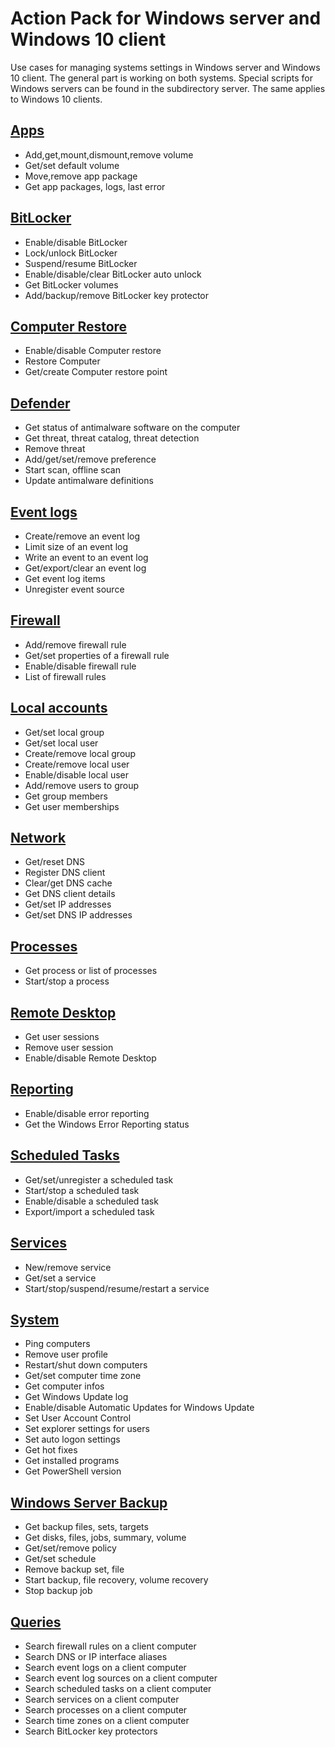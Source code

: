 # Action Pack for Windows server and Windows 10 client 
Use cases for managing systems settings in Windows server and Windows 10 client. The general part is working on both systems. Special scripts for Windows servers can be found in the subdirectory server. The same applies to Windows 10 clients.

## [Apps](./Clients/Apps)

+ Add,get,mount,dismount,remove volume
+ Get/set default volume
+ Move,remove app package
+ Get app packages, logs, last error

## [BitLocker](./BitLocker)

+ Enable/disable BitLocker
+ Lock/unlock BitLocker
+ Suspend/resume BitLocker
+ Enable/disable/clear BitLocker auto unlock
+ Get BitLocker volumes
+ Add/backup/remove BitLocker key protector

## [Computer Restore](./Clients/ComputerRestore)

+ Enable/disable Computer restore
+ Restore Computer
+ Get/create Computer restore point

## [Defender](./Defender)

+ Get status of antimalware software on the computer
+ Get threat, threat catalog, threat detection
+ Remove threat
+ Add/get/set/remove preference
+ Start scan, offline scan
+ Update antimalware definitions 

## [Event logs](./EventLogs)

+ Create/remove an event log
+ Limit size of an event log
+ Write an event to an event log
+ Get/export/clear an event log
+ Get event log items
+ Unregister event source

## [Firewall](./Firewall)

+ Add/remove firewall rule
+ Get/set properties of a firewall rule
+ Enable/disable firewall rule
+ List of firewall rules

## [Local accounts](./LocalAccounts)

+ Get/set local group
+ Get/set local user
+ Create/remove local group
+ Create/remove local user
+ Enable/disable local user
+ Add/remove users to group
+ Get group members
+ Get user memberships

## [Network](./Network)

+ Get/reset DNS 
+ Register DNS client
+ Clear/get DNS cache
+ Get DNS client details
+ Get/set IP addresses
+ Get/set DNS IP addresses

## [Processes](./Processes)

+ Get process or list of processes
+ Start/stop a process

## [Remote Desktop](./RemoteDesktop)

+ Get user sessions
+ Remove user session
+ Enable/disable Remote Desktop

## [Reporting](./Reporting)

+ Enable/disable error reporting
+ Get the Windows Error Reporting status

## [Scheduled Tasks](./ScheduledTasks)

+ Get/set/unregister a scheduled task
+ Start/stop a scheduled task
+ Enable/disable a scheduled task
+ Export/import a scheduled task

## [Services](./Services)

+ New/remove service
+ Get/set a service
+ Start/stop/suspend/resume/restart a service

## [System](./System)

+ Ping computers
+ Remove user profile
+ Restart/shut down computers
+ Get/set computer time zone
+ Get computer infos
+ Get Windows Update log 
+ Enable/disable Automatic Updates for Windows Update
+ Set User Account Control
+ Set explorer settings for users
+ Set auto logon settings
+ Get hot fixes
+ Get installed programs
+ Get PowerShell version

## [Windows Server Backup](./Server/Backup)

+ Get backup files, sets, targets
+ Get disks, files, jobs, summary, volume
+ Get/set/remove policy
+ Get/set schedule
+ Remove backup set, file
+ Start backup, file recovery, volume recovery
+ Stop backup job

## [Queries](./_QUERY_)

+ Search firewall rules on a client computer
+ Search DNS or IP interface aliases
+ Search event logs on a client computer
+ Search event log sources on a client computer
+ Search scheduled tasks on a client computer
+ Search services on a client computer
+ Search processes on a client computer
+ Search time zones on a client computer
+ Search BitLocker key protectors
